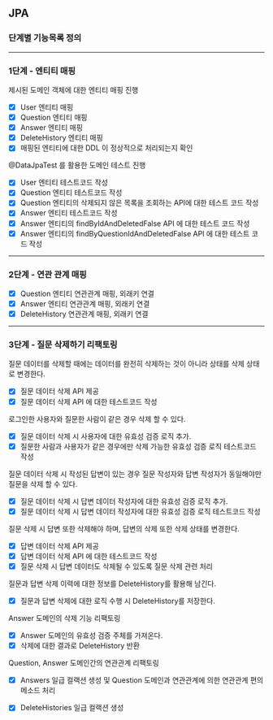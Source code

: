 ## JPA
### 단계별 기능목록 정의

---
### 1단계 - 엔티티 매핑
제시된 도메인 객체에 대한 엔티티 매핑 진행
- [X] User 엔티티 매핑
- [X] Question 엔티티 매핑
- [X] Answer 엔티티 매핑
- [X] DeleteHistory 엔티티 매핑
- [X] 매핑된 엔티티에 대한 DDL 이 정상적으로 처리되는지 확인

@DataJpaTest 를 활용한 도메인 테스트 진행
- [X] User 엔티티 테스트코드 작성
- [X] Question 엔티티 테스트코드 작성
- [X] Question 엔티티의 삭제되지 않은 목록을 조회하는 API에 대한 테스트 코드 작성
- [X] Answer 엔티티 테스트코드 작성
- [X] Answer 엔티티의 findByIdAndDeletedFalse API 에 대한 테스트 코드 작성
- [X] Answer 엔티티의 findByQuestionIdAndDeletedFalse API 에 대한 테스트 코드 작성

---
### 2단계 - 연관 관계 매핑
- [X] Question 엔티티 연관관계 매핑, 외래키 연결
- [X] Answer 엔티티 연관관계 매핑, 외래키 연결
- [X] DeleteHistory 연관관계 매핑, 외래키 연결

---
### 3단계 - 질문 삭제하기 리팩토링
질문 데이터를 삭제할 때에는 데이터를 완전히 삭제하는 것이 아니라 상태를 삭제 상태로 변경한다.
- [X] 질문 데이터 삭제 API 제공
- [X] 질문 데이터 삭제 API 에 대한 테스트코드 작성

로그인한 사용자와 질문한 사람이 같은 경우 삭제 할 수 있다.
- [X] 질문 데이터 삭제 시 사용자에 대한 유효성 검증 로직 추가.
- [X] 질문한 사람과 사용자가 같은 경우에만 삭제 가능한 유효성 검증 로직 테스트코드 작성

질문 데이터 삭제 시 작성된 답변이 있는 경우 질문 작성자와 답변 작성자가 동일해야만 질문을 삭제 할 수 있다.
- [X] 질문 데이터 삭제 시 답변 데이터 작성자에 대한 유효성 검증 로직 추가.
- [X] 질문 데이터 삭제 시 답변 데이터 작성자에 대한 유효성 검증 로직 테스트코드 작성 

질문 삭제 시 답변 또한 삭제해야 하며, 답변의 삭제 또한 삭제 상태를 변경한다.
- [X] 답변 데이터 삭제 API 제공
- [X] 답변 데이터 삭제 API 에 대한 테스트코드 작성
- [X] 질문 삭제 시 답변 데이터도 삭제될 수 있도록 질문 삭제 관련 처리

질문과 답변 삭제 이력에 대한 정보를 DeleteHistory를 활용해 남긴다.
- [X] 질문과 답변 삭제에 대한 로직 수행 시 DeleteHistory를 저장한다.

Answer 도메인의 삭제 기능 리팩토링
- [X] Answer 도메인의 유효성 검증 주체를 가져온다.
- [X] 삭제에 대한 결과로 DeleteHistory 반환 

Question, Answer 도메인간의 연관관계 리팩토링
- [X] Answers 일급 컬랙션 생성 및 Question 도메인과 연관관계에 의한 연관관계 편의 메소드 처리
- [X] DeleteHistories 일급 컬랙션 생성


